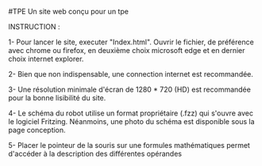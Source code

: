 #TPE
Un site web conçu pour un tpe

INSTRUCTION :

1- Pour lancer le site, executer "Index.html". Ouvrir le fichier, de préférence avec chrome ou firefox, en deuxième choix microsoft edge et en dernier choix internet explorer.

2- Bien que non indispensable, une connection internet est recommandée.

3- Une résolution minimale d'écran de 1280 * 720 (HD) est recommandée pour la bonne lisibilité du site.

4- Le schéma du robot utilise un format propriétaire (.fzz) qui s'ouvre avec le logiciel Fritzing. Néanmoins, une photo du schéma est disponible sous la page conception.

5- Placer le pointeur de la souris sur une formules mathématiques permet d'accéder à la description des différentes opérandes
